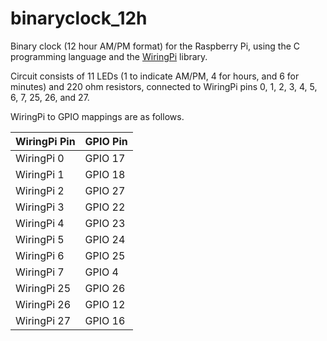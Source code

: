 # binaryclock\_12h
Binary clock (12 hour AM/PM format) for the Raspberry Pi, using the C programming language and the [WiringPi](https://github.com/WiringPi/WiringPi) library.

Circuit consists of 11 LEDs (1 to indicate AM/PM, 4 for hours, and 6 for minutes) and 220 ohm resistors, connected to WiringPi pins 0, 1, 2, 3, 4, 5, 6, 7, 25, 26, and 27.

WiringPi to GPIO mappings are as follows.

| WiringPi Pin | GPIO Pin |
| ------------ | -------- |
| WiringPi 0   | GPIO 17  |
| WiringPi 1   | GPIO 18  |
| WiringPi 2   | GPIO 27  |
| WiringPi 3   | GPIO 22  |
| WiringPi 4   | GPIO 23  |
| WiringPi 5   | GPIO 24  |
| WiringPi 6   | GPIO 25  |
| WiringPi 7   | GPIO 4   |
| WiringPi 25  | GPIO 26  |
| WiringPi 26  | GPIO 12  |
| WiringPi 27  | GPIO 16  |
